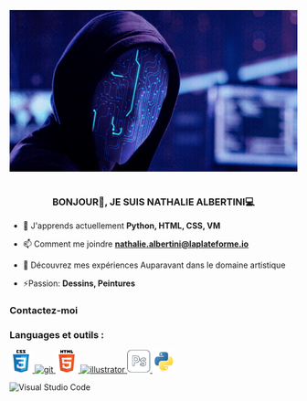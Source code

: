  ![Banniere](gifcyber.gif)  
<h1 align="center"></h1>
<h3 align="center">BONJOUR👋, JE SUIS NATHALIE ALBERTINI💻</h3>

- 🌱 J'apprends actuellement **Python, HTML, CSS, VM**

- 📫 Comment me joindre **nathalie.albertini@laplateforme.io**

- 📄 Découvrez mes expériences Auparavant dans le domaine artistique

- ⚡Passion: **Dessins, Peintures**

<h3 align="left" nathalie.albertini@laplateforme.io>Contactez-moi</h3>
<p align="left">
</p>

<h3 align="left">Languages ​​et outils :</h3>
<p align="left"> <a href="https://www.w3schools.com/css/" target="_blank" rel="noreferrer"> <img src="https://raw.githubusercontent.com/devicons/devicon/master/icons/css3/css3-original-wordmark.svg" alt="css3" width="40" height="40"/> </a> <a href="https://git-scm.com/" target="_blank" rel="noreferrer"> <img src="https://www.vectorlogo.zone/logos/git-scm/git-scm-icon.svg" alt="git" width="40" height="40"/> </a> <a href="https://www.w3.org/html/" target="_blank" rel="noreferrer"> <img src="https://raw.githubusercontent.com/devicons/devicon/master/icons/html5/html5-original-wordmark.svg" alt="html5" width="40" hauteur="40"/> </a> <a href="https://www.adobe.com/fr/produits/illustrator.html" target="_blank" rel="noreferrer"> <img src="https://www.vectorlogo.zone/logos/adobe_illustrator/adobe_illustrator-icon.svg" alt="illustrator" width="40" height="40"/> </a> <a href="https://www.photoshop.com/fr" target="_blank" rel="noreferrer"> <img src="https://raw.githubusercontent.com/devicons/devicon/master/icons/photoshop/photoshop-line.svg" alt="photoshop" width="40" height="40"/> </a> <a href="https://www.python.org" target="_blank" rel="noreferrer"> <img src="https://raw.githubusercontent.com/devicons/devicon/master/icons/python/python-original.svg" alt="python" width="40" height="40"/> </a> </p>

![Visual Studio Code](https://img.shields.io/badge/Visual%20Studio%20Code-0078d7.svg?style=for-the-badge&logo=visual-studio-code&logoColor=white)
